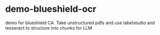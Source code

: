 # demo-blueshield-ocr
demo for blueshield CA.  Take unstructured pdfs and use labelstudio and tesseract to structure into chunks for LLM
